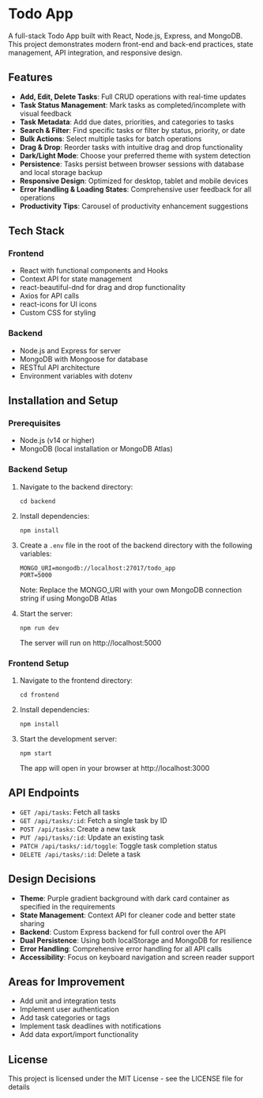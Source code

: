 # Todo App

A full-stack Todo App built with React, Node.js, Express, and MongoDB. This project demonstrates modern front-end and back-end practices, state management, API integration, and responsive design.

## Features

- **Add, Edit, Delete Tasks**: Full CRUD operations with real-time updates
- **Task Status Management**: Mark tasks as completed/incomplete with visual feedback
- **Task Metadata**: Add due dates, priorities, and categories to tasks
- **Search & Filter**: Find specific tasks or filter by status, priority, or date
- **Bulk Actions**: Select multiple tasks for batch operations
- **Drag & Drop**: Reorder tasks with intuitive drag and drop functionality
- **Dark/Light Mode**: Choose your preferred theme with system detection
- **Persistence**: Tasks persist between browser sessions with database and local storage backup
- **Responsive Design**: Optimized for desktop, tablet and mobile devices
- **Error Handling & Loading States**: Comprehensive user feedback for all operations
- **Productivity Tips**: Carousel of productivity enhancement suggestions

## Tech Stack

### Frontend
- React with functional components and Hooks
- Context API for state management
- react-beautiful-dnd for drag and drop functionality
- Axios for API calls
- react-icons for UI icons
- Custom CSS for styling

### Backend
- Node.js and Express for server
- MongoDB with Mongoose for database
- RESTful API architecture
- Environment variables with dotenv

## Installation and Setup

### Prerequisites
- Node.js (v14 or higher)
- MongoDB (local installation or MongoDB Atlas)

### Backend Setup
1. Navigate to the backend directory:
   ```
   cd backend
   ```

2. Install dependencies:
   ```
   npm install
   ```

3. Create a `.env` file in the root of the backend directory with the following variables:
   ```
   MONGO_URI=mongodb://localhost:27017/todo_app
   PORT=5000
   ```
   Note: Replace the MONGO_URI with your own MongoDB connection string if using MongoDB Atlas

4. Start the server:
   ```
   npm run dev
   ```
   The server will run on http://localhost:5000

### Frontend Setup
1. Navigate to the frontend directory:
   ```
   cd frontend
   ```

2. Install dependencies:
   ```
   npm install
   ```

3. Start the development server:
   ```
   npm start
   ```
   The app will open in your browser at http://localhost:3000

## API Endpoints

- `GET /api/tasks`: Fetch all tasks
- `GET /api/tasks/:id`: Fetch a single task by ID
- `POST /api/tasks`: Create a new task
- `PUT /api/tasks/:id`: Update an existing task
- `PATCH /api/tasks/:id/toggle`: Toggle task completion status
- `DELETE /api/tasks/:id`: Delete a task

## Design Decisions

- **Theme**: Purple gradient background with dark card container as specified in the requirements
- **State Management**: Context API for cleaner code and better state sharing
- **Backend**: Custom Express backend for full control over the API
- **Dual Persistence**: Using both localStorage and MongoDB for resilience
- **Error Handling**: Comprehensive error handling for all API calls
- **Accessibility**: Focus on keyboard navigation and screen reader support

## Areas for Improvement

- Add unit and integration tests
- Implement user authentication
- Add task categories or tags
- Implement task deadlines with notifications
- Add data export/import functionality

## License

This project is licensed under the MIT License - see the LICENSE file for details